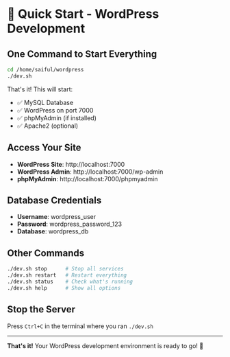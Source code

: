 # 🚀 Quick Start - WordPress Development

## One Command to Start Everything

```bash
cd /home/saiful/wordpress
./dev.sh
```

That's it! This will start:
- ✅ MySQL Database
- ✅ WordPress on port 7000
- ✅ phpMyAdmin (if installed)
- ✅ Apache2 (optional)

## Access Your Site

- **WordPress Site**: http://localhost:7000
- **WordPress Admin**: http://localhost:7000/wp-admin
- **phpMyAdmin**: http://localhost:7000/phpmyadmin

## Database Credentials
- **Username**: wordpress_user
- **Password**: wordpress_password_123
- **Database**: wordpress_db

## Other Commands

```bash
./dev.sh stop      # Stop all services
./dev.sh restart   # Restart everything
./dev.sh status    # Check what's running
./dev.sh help      # Show all options
```

## Stop the Server
Press `Ctrl+C` in the terminal where you ran `./dev.sh`

---

**That's it!** Your WordPress development environment is ready to go! 🎉
